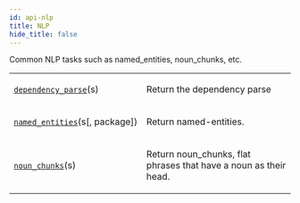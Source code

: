 ```yaml
---
id: api-nlp
title: NLP
hide_title: false
---
```


<div>
<span class="target" id="module-texthero.nlp"></span><p>Common NLP tasks such as named_entities, noun_chunks, etc.</p>
<table class="longtable table">
<colgroup>
<col style="width: 10%"/>
<col style="width: 90%"/>
</colgroup>
<tbody>
<tr class="row-odd"><td><p><a class="reference internal" href="api/texthero.nlp.dependency_parse.html#texthero.nlp.dependency_parse" title="texthero.nlp.dependency_parse"><code class="xref py py-obj docutils literal notranslate"><span class="pre">dependency_parse</span></code></a>(s)</p></td>
<td><p>Return the dependency parse</p></td>
</tr>
<tr class="row-even"><td><p><a class="reference internal" href="api/texthero.nlp.named_entities.html#texthero.nlp.named_entities" title="texthero.nlp.named_entities"><code class="xref py py-obj docutils literal notranslate"><span class="pre">named_entities</span></code></a>(s[, package])</p></td>
<td><p>Return named-entities.</p></td>
</tr>
<tr class="row-odd"><td><p><a class="reference internal" href="api/texthero.nlp.noun_chunks.html#texthero.nlp.noun_chunks" title="texthero.nlp.noun_chunks"><code class="xref py py-obj docutils literal notranslate"><span class="pre">noun_chunks</span></code></a>(s)</p></td>
<td><p>Return noun_chunks, flat phrases that have a noun as their head.</p></td>
</tr>
</tbody>
</table>
</div>